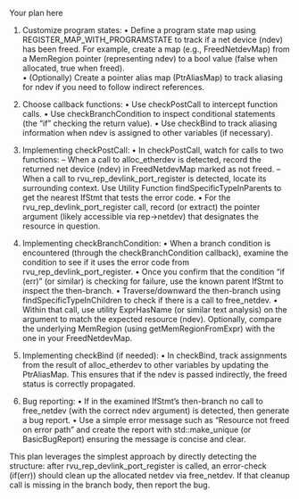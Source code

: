 Your plan here

1. Customize program states:
   • Define a program state map using REGISTER_MAP_WITH_PROGRAMSTATE to track if a net device (ndev) has been freed. For example, create a map (e.g., FreedNetdevMap) from a MemRegion pointer (representing ndev) to a bool value (false when allocated, true when freed).  
   • (Optionally) Create a pointer alias map (PtrAliasMap) to track aliasing for ndev if you need to follow indirect references.

2. Choose callback functions:
   • Use checkPostCall to intercept function calls.
   • Use checkBranchCondition to inspect conditional statements (the “if” checking the return value).
   • Use checkBind to track aliasing information when ndev is assigned to other variables (if necessary).

3. Implementing checkPostCall:
   • In checkPostCall, watch for calls to two functions:
     – When a call to alloc_etherdev is detected, record the returned net device (ndev) in FreedNetdevMap marked as not freed.
     – When a call to rvu_rep_devlink_port_register is detected, locate its surrounding context. Use Utility Function findSpecificTypeInParents to get the nearest IfStmt that tests the error code.
   • For the rvu_rep_devlink_port_register call, record (or extract) the pointer argument (likely accessible via rep->netdev) that designates the resource in question.
   
4. Implementing checkBranchCondition:
   • When a branch condition is encountered (through the checkBranchCondition callback), examine the condition to see if it uses the error code from rvu_rep_devlink_port_register.
   • Once you confirm that the condition “if (err)” (or similar) is checking for failure, use the known parent IfStmt to inspect the then-branch.
   • Traverse/downward the then-branch using findSpecificTypeInChildren to check if there is a call to free_netdev.
   • Within that call, use utility ExprHasName (or similar text analysis) on the argument to match the expected resource (ndev). Optionally, compare the underlying MemRegion (using getMemRegionFromExpr) with the one in your FreedNetdevMap.
  
5. Implementing checkBind (if needed):
   • In checkBind, track assignments from the result of alloc_etherdev to other variables by updating the PtrAliasMap. This ensures that if the ndev is passed indirectly, the freed status is correctly propagated.
  
6. Bug reporting:
   • If in the examined IfStmt’s then-branch no call to free_netdev (with the correct ndev argument) is detected, then generate a bug report.
   • Use a simple error message such as “Resource not freed on error path” and create the report with std::make_unique<PathSensitiveBugReport> (or BasicBugReport) ensuring the message is concise and clear.

This plan leverages the simplest approach by directly detecting the structure: after rvu_rep_devlink_port_register is called, an error-check (if(err)) should clean up the allocated netdev via free_netdev. If that cleanup call is missing in the branch body, then report the bug.
